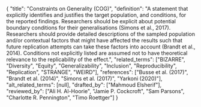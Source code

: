 {
    "title": "Constraints on Generality (COG)",
    "definition": "A statement that explicitly identifies and justifies the target population, and conditions, for the reported findings. Researchers should be explicit about potential boundary conditions for their generalisations (Simons et al., 2017). Researchers should provide detailed descriptions of the sampled population and/or contextual factors that might have affected the results such that future replication attempts can take these factors into account (Brandt et al., 2014). Conditions not explicitly listed are assumed not to have theoretical relevance to the replicability of the effect.",
    "related_terms": ["BIZARRE", "Diversity", "Equity", "Generalizability", "Inclusion", "Reproducibility", "Replication", "STRANGE", "WEIRD"],
    "references": ["Busse et al. (2017)", "Brandt et al. (2014)", "Simons et al. (2017)", "Yarkoni (2020)"],
    "alt_related_terms": [null],
    "drafted_by": ["Mahmoud Elsherif"],
    "reviewed_by": ["Ali H. Al-Hoorie", "Jamie P. Cockcroft", "Sam Parsons", "Charlotte R. Pennington", "Timo Roettger"]
  }
